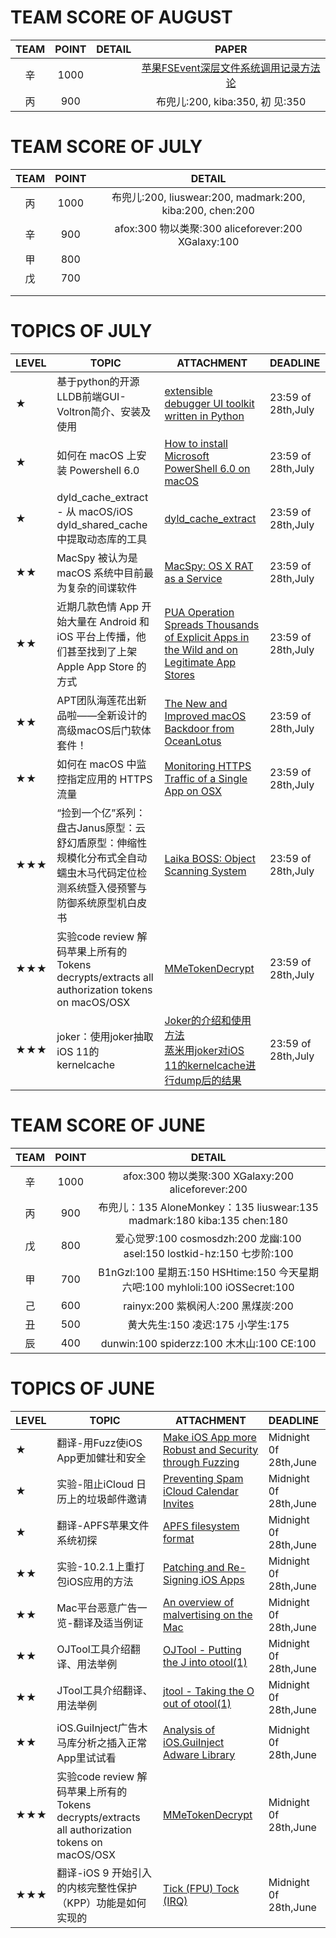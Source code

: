 
# TEAM SCORE OF AUGUST

| TEAM | POINT |                  DETAIL                  |PAPER|
| :--: | :---: | :--------------------------------------: |:--:|
|  辛   | 1000  |  |[苹果FSEvent深层文件系统调用记录方法论](./XIN/苹果FSEvent深层文件系统调用记录方法论/README.md)|
|   丙 |  900  |  | 布兜儿:200, kiba:350, 初 见:350|




# TEAM SCORE OF JULY

| TEAM | POINT |                  DETAIL                  |
| :--: | :---: | :--------------------------------------: |
|  丙   | 1000  | 布兜儿:200, liuswear:200, madmark:200, kiba:200, chen:200 |
|  辛   |  900  | afox:300 物以类聚:300 aliceforever:200 XGalaxy:100 |
|  甲   |  800  |                                          |
|戊|700|                                          |
|      |       |                                          |
|      |       |                                          |


# TOPICS OF JULY

| LEVEL | TOPIC                                    | ATTACHMENT                               | DEADLINE           |
| :---- | ---------------------------------------- | ---------------------------------------- | :----------------- |
| ★     | 基于python的开源LLDB前端GUI-Voltron简介、安装及使用     | [extensible debugger UI toolkit written in Python](https://github.com/snare/voltron) | 23:59 of 28th,July |
| ★     | 如何在 macOS 上安装 Powershell 6.0             | [How to install Microsoft PowerShell 6.0 on macOS](http://www.techrepublic.com/article/how-to-install-microsoft-powershell-6-0-on-macos/) | 23:59 of 28th,July |
| ★     | dyld_cache_extract - 从 macOS/iOS dyld_shared_cache 中提取动态库的工具 | [dyld_cache_extract](https://github.com/macmade/dyld_cache_extract) | 23:59 of 28th,July |
| ★★    | MacSpy 被认为是 macOS 系统中目前最为复杂的间谍软件         | [MacSpy: OS X RAT as a Service](https://www.alienvault.com/blogs/labs-research/macspy-os-x-rat-as-a-service) | 23:59 of 28th,July |
| ★★    | 近期几款色情 App 开始大量在 Android 和 iOS 平台上传播，他们甚至找到了上架 Apple App Store 的方式 | [PUA Operation Spreads Thousands of Explicit Apps in the Wild and on Legitimate App Stores](http://blog.trendmicro.com/trendlabs-security-intelligence/pua-operation-spreads-thousands-explicit-apps-wild-legitimate-app-stores/) | 23:59 of 28th,July |
| ★★    | APT团队海莲花出新品啦——全新设计的高级macOS后门软体套件！        | [The New and Improved macOS Backdoor from OceanLotus](https://researchcenter.paloaltonetworks.com/2017/06/unit42-new-improved-macos-backdoor-oceanlotus/) | 23:59 of 28th,July |
| ★★    | 如何在 macOS 中监控指定应用的 HTTPS 流量              | [Monitoring HTTPS Traffic of a Single App on OSX](https://calebfenton.github.io/2017/05/27/monitoring-https-of-a-single-app-on-osx/) | 23:59 of 28th,July |
| ★★★   | “捡到一个亿”系列：盘古Janus原型：云舒幻盾原型：伸缩性规模化分布式全自动蠕虫木马代码定位检测系统暨入侵预警与防御系统原型机白皮书 | [Laika BOSS: Object Scanning System](https://github.com/lmco/laikaboss) | 23:59 of 28th,July |
★★★|实验code review 解码苹果上所有的Tokens decrypts/extracts all authorization tokens on macOS/OSX|[MMeTokenDecrypt](https://github.com/manwhoami/MMeTokenDecrypt)|23:59 of 28th,July|
|★★★|joker：使用joker抽取iOS 11的kernelcache|[Joker的介绍和使用方法](http://newosxbook.com/tools/joker.html)<br />[蒸米用joker对iOS 11的kernelcache进行dump后的结果](http://weibo.com/ttarticle/p/show?id=2309404115716285534270)|23:59 of 28th,July|


# TEAM SCORE OF JUNE

| TEAM | POINT |                  DETAIL                  |
| :--: | :---: | :--------------------------------------: |
|  辛   | 1000  | afox:300 物以类聚:300 XGalaxy:200   aliceforever:200 |
|  丙   |  900  | 布兜儿：135 AloneMonkey：135 liuswear:135 madmark:180 kiba:135 chen:180 |
|  戊   |  800  | 爱心觉罗:100 cosmosdzh:200 龙幽:100 asel:150 lostkid-hz:150 七步阶:100 |
|  甲   |  700  | B1nGzl:100 星期五:150 HSHtime:150 今天星期六吧:100 myhloli:100 iOSSecret:100 |
|  己   |  600  |       rainyx:200 紫枫闲人:200 黑煤炭:200        |
|  丑   |  500  |         黄大先生:150 凌迟:175 小学生:175          |
|  辰   |  400  |  dunwin:100 spiderzz:100 木木山:100 CE:100  |


# TOPICS OF JUNE
| LEVEL | TOPIC                            | ATTACHMENT                               | DEADLINE              |
| :---- | -------------------------------- | ---------------------------------------- | :-------------------- |
| ★     | 翻译-用Fuzz使iOS App更加健壮和安全          | [Make iOS App more Robust and Security through Fuzzing](https://ruxcon.org.au/assets/2016/slides/Make_iOS_App_more_Robust_and_Security_through_Fuzzing-1476442078.pdf) | Midnight 0f 28th,June |
| ★     | 实验-阻止iCloud 日历上的垃圾邮件邀请           | [Preventing Spam iCloud Calendar Invites](https://aaron.blog/2016/11/25/preventing-spam-icloud-calendar-invites/) | Midnight 0f 28th,June |
| ★     | 翻译-APFS苹果文件系统初探                  | [APFS filesystem format](https://blog.cugu.eu/post/apfs/) | Midnight 0f 28th,June |
| ★★    | 实验-10.2.1上重打包iOS应用的方法            | [Patching and Re-Signing iOS Apps](http://www.vantagepoint.sg/blog/85-patching-and-re-signing-ios-apps) | Midnight 0f 28th,June |
| ★★    | Mac平台恶意广告一览-翻译及适当例证              | [An overview of malvertising on the Mac](https://blog.malwarebytes.com/threat-analysis/social-engineering-threat-analysis/2016/11/an-overview-of-malvertising-on-the-mac/) | Midnight 0f 28th,June |
| ★★    | OJTool工具介绍翻译、用法举例                | [OJTool - Putting the J into otool(1)](http://newosxbook.com/tools/ojtool.html) | Midnight 0f 28th,June |
| ★★    | JTool工具介绍翻译、用法举例                 | [jtool - Taking the O out of otool(1)](http://www.newosxbook.com/tools/jtool.html) | Midnight 0f 28th,June |
| ★★    | iOS.GuiInject广告木马库分析之插入正常App里试试看 | [Analysis of iOS.GuiInject Adware Library](https://sentinelone.com/blogs/analysis-ios-guiinject-adware-library/) | Midnight 0f 28th,June |
★★★|实验code review 解码苹果上所有的Tokens decrypts/extracts all authorization tokens on macOS/OSX|[MMeTokenDecrypt](https://github.com/manwhoami/MMeTokenDecrypt)|Midnight 0f 28th,June|
|★★★|翻译-iOS 9 开始引入的内核完整性保护（KPP）功能是如何实现的|[Tick (FPU) Tock (IRQ)](https://xerub.github.io/ios/kpp/2017/04/13/tick-tock.html)|Midnight 0f 28th,June|
